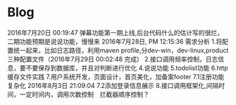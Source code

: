 # Blog
2016年7月20日 00:19:47 弹幕功能第一期上线,后台代码什么的估计写的很烂，二期功能预期是说说功能，慢慢来
2016年7月28日, PM 12:15:36
    需求分析
        1.将配置统一起来，比如日志路径，利用maven profile,分dev-win，dev-linux,product三种配置文件（2016年7月29日 00:02:48 完成）
        2.接口调用频率控制，日志信息，要不要保存到数据库，并且对判断进行优化
        4.说说功能
        5.todolist功能
        6.http缓存文件实践
        7.用户系统开发，页面设计，首页美化，加备案footer
            7.1注册功能复杂化 2016年8月3日 21:09:04
            7.2添加登录信息展示
        8.接口调用框架化,间隔时间，一定时间内，调用次数控制　拦截器顺序控制？
